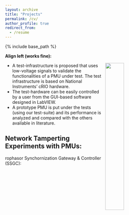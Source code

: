 ```yaml
---
layout: archive
title: "Projects"
permalink: /cv/
author_profile: true
redirect_from:
  - /resume
---
```


{% include base_path %}

**Align left (works fine):**

<img align="right" width="35%" src="https://user-images.githubusercontent.com/6533632/191937875-22fb1072-202e-4e8b-bdda-5f5ac7e5d33d.gif">

- A test-infrastructure is proposed that uses low-voltage signals to validate the functionalities of a PMU under test. The test infrastructure is based on National Instruments’ cRIO hardware.
- The test-hardware can be easily controlled by a user from the GUI-based software designed in LabVIEW.
- A prototype PMU is put under the tests (using our test-suite) and its performance is analyzed and compared with the others available in literature.


## Network Tamperting Experiments with PMUs:


rophasor Synchornization Gateway & Controller (SSGC):

